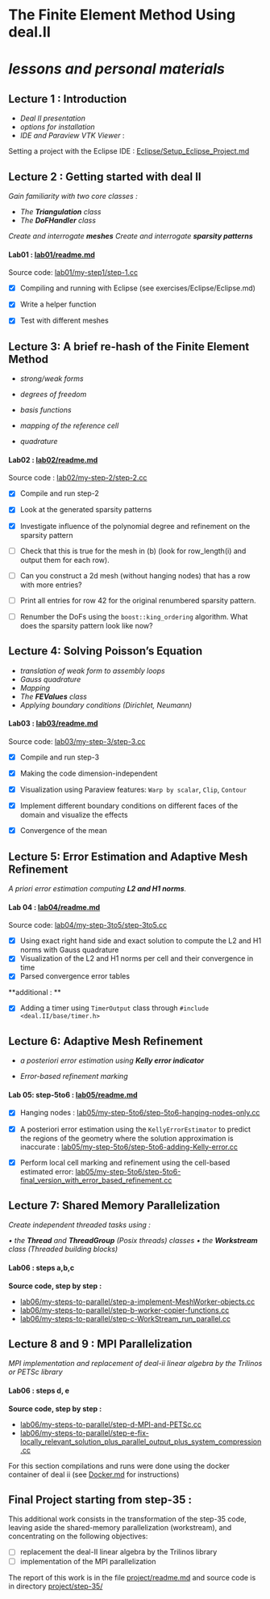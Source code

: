 #  The Finite Element Method Using deal.II

# *lessons and personal materials*



## Lecture 1 : Introduction

- *Deal II presentation*
- *options for installation*
- *IDE and Paraview VTK Viewer* :

Setting a project with the Eclipse IDE : [Eclipse/Setup_Eclipse_Project.md](Eclipse/Setup_Eclipse_Project.md)



## Lecture 2 : Getting started with deal II

*Gain familiarity with two core classes :*

- *The **Triangulation** class*
- *The **DoFHandler** class*

*Create and interrogate **meshes***
*Create and interrogate **sparsity patterns***



#### 				Lab01 : [lab01/readme.md](lab01/readme.md)

Source code:  [lab01/my-step1/step-1.cc](lab01/my-step1/step-1.cc)

- [x] Compiling and running with Eclipse (see exercises/Eclipse/Eclipse.md)

- [x] Write a helper function

- [x] Test with different meshes



## Lecture 3: A brief re-hash of the Finite Element Method

- *strong/weak forms*

- *degrees of freedom*

- *basis functions*

- *mapping of the reference cell*

- *quadrature*

  

#### Lab02 : [lab02/readme.md](lab02/readme.md) 

Source code : [lab02/my-step-2/step-2.cc](lab02/my-step-2/step-2.cc)

- [x] Compile and run step-2

- [x] Look at the generated sparsity patterns

- [x] Investigate influence of the polynomial degree and refinement on the sparsity pattern

- [ ] Check that this is true for the mesh in (b) (look for row_length(i) and output them for each row).

- [ ] Can you construct a 2d mesh (without hanging nodes) that has a row with more entries?

- [ ] Print all entries for row 42 for the original renumbered sparsity pattern.

- [ ] Renumber the DoFs using the `boost::king_ordering` algorithm. What does the sparsity pattern look like now?

  

## Lecture 4: Solving Poisson’s Equation

- *translation of weak form to assembly loops*
- *Gauss quadrature* 
- *Mapping*
- *The **FEValues** class*
- *Applying boundary conditions (Dirichlet, Neumann)*



#### 				Lab03 : [lab03/readme.md](lab03/readme.md)

Source code: [lab03/my-step-3/step-3.cc](lab03/my-step-3/step-3.cc)

- [x] Compile and run step-3
- [x] Making the code dimension-independent
- [x] Visualization using Paraview features:  `Warp by scalar`, `Clip`, `Contour`
- [x] Implement different boundary conditions on different faces of the domain and visualize the effects
- [x] Convergence of the mean



## Lecture 5: Error Estimation and Adaptive Mesh Refinement

*A priori error estimation computing **L2 and H1 norms**.*



#### Lab 04 : **[lab04/readme.md](lab04/readme.md)**

Source code: [lab04/my-step-3to5/step-3to5.cc](lab04/my-step-3to5/step-3to5.cc)

- [x] Using exact right hand side and exact solution to compute the L2 and H1 norms with Gauss quadrature 
- [x] Visualization of the L2 and H1 norms per cell and their convergence in time
- [x] Parsed convergence error tables

**additional : **

- [x] Adding a timer using `TimerOutput` class through `#include <deal.II/base/timer.h>`



## Lecture 6: Adaptive Mesh Refinement

- *a posteriori error estimation using **Kelly error indicator***

- *Error-based refinement marking*

  

#### 			Lab 05: step-5to6 : **[lab05/readme.md](lab05/readme.md)**

- [x] Hanging nodes : [lab05/my-step-5to6/step-5to6-hanging-nodes-only.cc](lab05/my-step-5to6/step-5to6-hanging-nodes-only.cc)
- [x] A posteriori error estimation using the `KellyErrorEstimator` to predict the regions of the geometry where the solution approximation is inaccurate : [lab05/my-step-5to6/step-5to6-adding-Kelly-error.cc](lab05/my-step-5to6/step-5to6-adding-Kelly-error.cc)
- [x] Perform local cell marking and refinement using the cell-based estimated error: [lab05/my-step-5to6/step-5to6-final_version_with_error_based_refinement.cc](lab05/my-step-5to6/step-5to6-final_version_with_error_based_refinement.cc)



## Lecture 7: Shared Memory Parallelization

*Create independent threaded tasks using :* 

*• the **Thread** and **ThreadGroup** (Posix threads) classes*
*• the **Workstream** class  (Threaded building blocks)*

#### Lab06 : steps a,b,c

**Source code, step by step :**

- [lab06/my-steps-to-parallel/step-a-implement-MeshWorker-objects.cc](lab06/my-steps-to-parallel/step-a-implement-MeshWorker-objects.cc)
- [lab06/my-steps-to-parallel/step-b-worker-copier-functions.cc](lab06/my-steps-to-parallel/step-b-worker-copier-functions.cc)
- [lab06/my-steps-to-parallel/step-c-WorkStream_run_parallel.cc](lab06/my-steps-to-parallel/step-c-WorkStream_run_parallel.cc)



## Lecture 8 and 9 : MPI Parallelization

*MPI implementation and replacement of deal-ii linear algebra by the Trilinos or PETSc library* 

#### Lab06 : steps d, e

**Source code, step by step :**

- [lab06/my-steps-to-parallel/step-d-MPI-and-PETSc.cc](lab06/my-steps-to-parallel/step-d-MPI-and-PETSc.cc)
- [lab06/my-steps-to-parallel/step-e-fix-locally_relevant_solution_plus_parallel_output_plus_system_compression.cc](lab06/my-steps-to-parallel/step-e-fix-locally_relevant_solution_plus_parallel_output_plus_system_compression.cc)

For this section compilations and runs were done using the docker container of deal ii (see [Docker.md](Docker.md) for instructions)



## Final Project starting from step-35 :

This additional work consists in the transformation of the step-35 code, leaving aside the shared-memory parallelization (workstream), and concentrating on the following objectives:

- [ ] replacement the deal-II linear algebra by the Trilinos library
- [ ] implementation of the MPI parallelization 

The report of this work is in the file [project/readme.md](project/step-35.md) and source code is in directory [project/step-35/](project/step-35)

